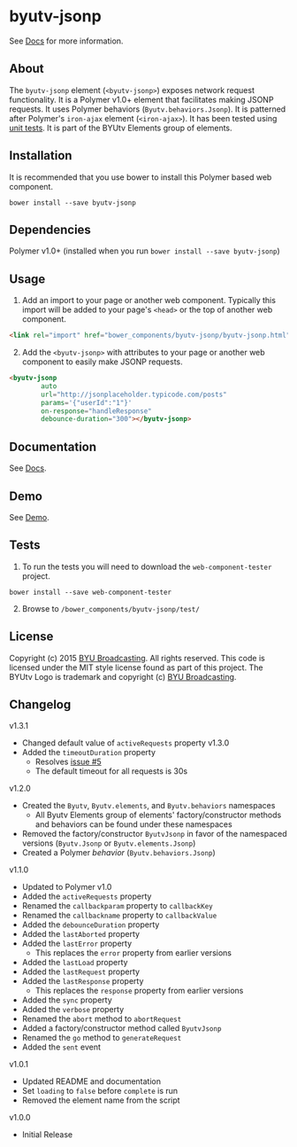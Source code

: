 byutv-jsonp
============

See [Docs](http://coderfin.github.io/byutv-jsonp/components/byutv-jsonp/) for more information.

## About

The `byutv-jsonp` element (`<byutv-jsonp>`) exposes network request functionality.
It is a Polymer v1.0+ element that facilitates making JSONP requests.
It uses Polymer behaviors (`Byutv.behaviors.Jsonp`).
It is patterned after Polymer's `iron-ajax` element (`<iron-ajax>`).
It has been tested using [unit tests](#user-content-tests).
It is part of the BYUtv Elements group of elements.

## Installation

It is recommended that you use bower to install this Polymer based web component.

`bower install --save byutv-jsonp`

## Dependencies

Polymer v1.0+ (installed when you run `bower install --save byutv-jsonp`)

## Usage

1) Add an import to your page or another web component.  Typically this import will be added to your page's `<head>` or the top of another web component.

```html
<link rel="import" href="bower_components/byutv-jsonp/byutv-jsonp.html" />
```

2) Add the `<byutv-jsonp>` with attributes to your page or another web component to easily make JSONP requests.

```html
<byutv-jsonp
		auto
		url="http://jsonplaceholder.typicode.com/posts"
		params='{"userId":"1"}'
		on-response="handleResponse"
		debounce-duration="300"></byutv-jsonp>
```

## Documentation

See [Docs](http://coderfin.github.io/byutv-jsonp/components/byutv-jsonp/).

## Demo

See [Demo](http://coderfin.github.io/byutv-jsonp/components/byutv-jsonp/demo/).

## Tests

1) To run the tests you will need to download the `web-component-tester` project.

`bower install --save web-component-tester`

2) Browse to `/bower_components/byutv-jsonp/test/`

## License

Copyright (c) 2015 [BYU Broadcasting](http://www.byub.org/). All rights reserved.
This code is licensed under the MIT style license found as part of this project.
The BYUtv Logo is trademark and copyright (c) [BYU Broadcasting](http://www.byub.org/).

## Changelog
v1.3.1
- Changed default value of `activeRequests` property
v1.3.0
- Added the `timeoutDuration` property
	- Resolves [issue #5](https://github.com/coderfin/byutv-jsonp/issues/5)
	- The default timeout for all requests is 30s

v1.2.0
- Created the `Byutv`, `Byutv.elements`, and `Byutv.behaviors` namespaces
  - All Byutv Elements group of elements' factory/constructor methods and behaviors can be found under these namespaces
- Removed the factory/constructor `ByutvJsonp` in favor of the namespaced versions (`Byutv.Jsonp` or `Byutv.elements.Jsonp`)
- Created a Polymer *behavior* (`Byutv.behaviors.Jsonp`)

v1.1.0
- Updated to Polymer v1.0
- Added the `activeRequests` property
- Renamed the `callbackparam` property to `callbackKey`
- Renamed the `callbackname` property to `callbackValue`
- Added the `debounceDuration` property
- Added the `lastAborted` property
- Added the `lastError` property
  - This replaces the `error` property from earlier versions
- Added the `lastLoad` property
- Added the `lastRequest` property
- Added the `lastResponse` property
  - This replaces the `response` property from earlier versions 
- Added the `sync` property
- Added the `verbose` property
- Renamed the `abort` method to `abortRequest`
- Added a factory/constructor method called `ByutvJsonp`
- Renamed the `go` method to `generateRequest`
- Added the `sent` event

v1.0.1
- Updated README and documentation
- Set `loading` to `false` before `complete` is run
- Removed the element name from the script

v1.0.0
- Initial Release
